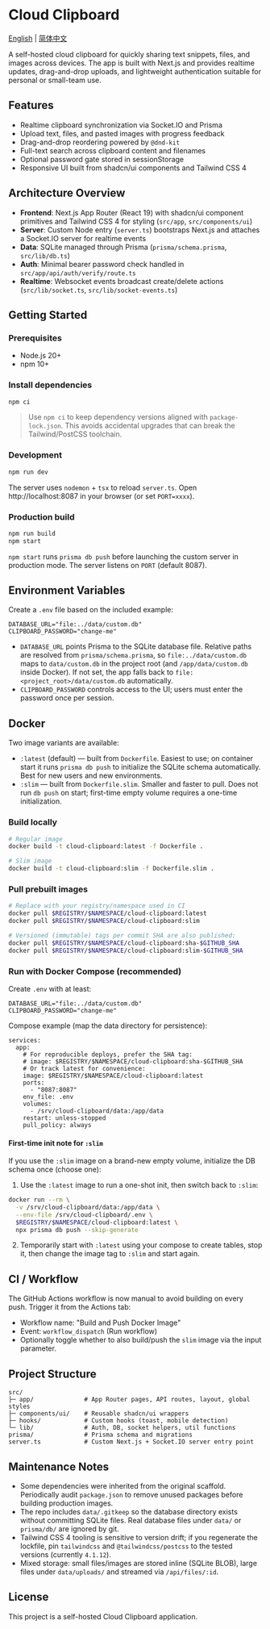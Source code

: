 # Cloud Clipboard

[English](README.md) | [简体中文](README.zh-CN.md)

A self-hosted cloud clipboard for quickly sharing text snippets, files, and images across devices. The app is built with Next.js and provides realtime updates, drag-and-drop uploads, and lightweight authentication suitable for personal or small-team use.

## Features
- Realtime clipboard synchronization via Socket.IO and Prisma
- Upload text, files, and pasted images with progress feedback
- Drag-and-drop reordering powered by `@dnd-kit`
- Full-text search across clipboard content and filenames
- Optional password gate stored in sessionStorage
- Responsive UI built from shadcn/ui components and Tailwind CSS 4

## Architecture Overview
- **Frontend**: Next.js App Router (React 19) with shadcn/ui component primitives and Tailwind CSS 4 for styling (`src/app`, `src/components/ui`)
- **Server**: Custom Node entry (`server.ts`) bootstraps Next.js and attaches a Socket.IO server for realtime events
- **Data**: SQLite managed through Prisma (`prisma/schema.prisma`, `src/lib/db.ts`)
- **Auth**: Minimal bearer password check handled in `src/app/api/auth/verify/route.ts`
- **Realtime**: Websocket events broadcast create/delete actions (`src/lib/socket.ts`, `src/lib/socket-events.ts`)

## Getting Started
### Prerequisites
- Node.js 20+
- npm 10+

### Install dependencies
```bash
npm ci
```
> Use `npm ci` to keep dependency versions aligned with `package-lock.json`. This avoids accidental upgrades that can break the Tailwind/PostCSS toolchain.

### Development
```bash
npm run dev
```
The server uses `nodemon` + `tsx` to reload `server.ts`. Open http://localhost:8087 in your browser (or set `PORT=xxxx`).

### Production build
```bash
npm run build
npm start
```
`npm start` runs `prisma db push` before launching the custom server in production mode. The server listens on `PORT` (default 8087).

## Environment Variables
Create a `.env` file based on the included example:

```
DATABASE_URL="file:../data/custom.db"
CLIPBOARD_PASSWORD="change-me"
```
- `DATABASE_URL` points Prisma to the SQLite database file. Relative paths are resolved from `prisma/schema.prisma`, so `file:../data/custom.db` maps to `data/custom.db` in the project root (and `/app/data/custom.db` inside Docker). If not set, the app falls back to `file:<project_root>/data/custom.db` automatically.
- `CLIPBOARD_PASSWORD` controls access to the UI; users must enter the password once per session.

## Docker

Two image variants are available:

- `:latest` (default) — built from `Dockerfile`. Easiest to use; on container start it runs `prisma db push` to initialize the SQLite schema automatically. Best for new users and new environments.
- `:slim` — built from `Dockerfile.slim`. Smaller and faster to pull. Does not run `db push` on start; first-time empty volume requires a one-time initialization.

### Build locally
```bash
# Regular image
docker build -t cloud-clipboard:latest -f Dockerfile .

# Slim image
docker build -t cloud-clipboard:slim -f Dockerfile.slim .
```

### Pull prebuilt images
```bash
# Replace with your registry/namespace used in CI
docker pull $REGISTRY/$NAMESPACE/cloud-clipboard:latest
docker pull $REGISTRY/$NAMESPACE/cloud-clipboard:slim

# Versioned (immutable) tags per commit SHA are also published:
docker pull $REGISTRY/$NAMESPACE/cloud-clipboard:sha-$GITHUB_SHA
docker pull $REGISTRY/$NAMESPACE/cloud-clipboard:slim-$GITHUB_SHA
```

### Run with Docker Compose (recommended)
Create `.env` with at least:
```
DATABASE_URL="file:../data/custom.db"
CLIPBOARD_PASSWORD="change-me"
```

Compose example (map the data directory for persistence):
```
services:
  app:
    # For reproducible deploys, prefer the SHA tag:
    # image: $REGISTRY/$NAMESPACE/cloud-clipboard:sha-$GITHUB_SHA
    # Or track latest for convenience:
    image: $REGISTRY/$NAMESPACE/cloud-clipboard:latest
    ports:
      - "8087:8087"
    env_file: .env
    volumes:
      - /srv/cloud-clipboard/data:/app/data
    restart: unless-stopped
    pull_policy: always
```

#### First-time init note for `:slim`
If you use the `:slim` image on a brand-new empty volume, initialize the DB schema once (choose one):

1) Use the `:latest` image to run a one-shot init, then switch back to `:slim`:
```bash
docker run --rm \
  -v /srv/cloud-clipboard/data:/app/data \
  --env-file /srv/cloud-clipboard/.env \
  $REGISTRY/$NAMESPACE/cloud-clipboard:latest \
  npx prisma db push --skip-generate
```

2) Temporarily start with `:latest` using your compose to create tables, stop it, then change the image tag to `:slim` and start again.

## CI / Workflow

The GitHub Actions workflow is now manual to avoid building on every push. Trigger it from the Actions tab:

- Workflow name: "Build and Push Docker Image"
- Event: `workflow_dispatch` (Run workflow)
- Optionally toggle whether to also build/push the `slim` image via the input parameter.

## Project Structure
```
src/
├─ app/              # App Router pages, API routes, layout, global styles
├─ components/ui/    # Reusable shadcn/ui wrappers
├─ hooks/            # Custom hooks (toast, mobile detection)
└─ lib/              # Auth, DB, socket helpers, util functions
prisma/              # Prisma schema and migrations
server.ts            # Custom Next.js + Socket.IO server entry point
```

## Maintenance Notes
- Some dependencies were inherited from the original scaffold. Periodically audit `package.json` to remove unused packages before building production images.
- The repo includes `data/.gitkeep` so the database directory exists without committing SQLite files. Real database files under `data/` or `prisma/db/` are ignored by git.
- Tailwind CSS 4 tooling is sensitive to version drift; if you regenerate the lockfile, pin `tailwindcss` and `@tailwindcss/postcss` to the tested versions (currently `4.1.12`).
- Mixed storage: small files/images are stored inline (SQLite BLOB), large files under `data/uploads/` and streamed via `/api/files/:id`.

## License
This project is a self-hosted Cloud Clipboard application.
